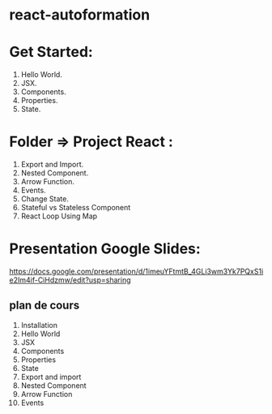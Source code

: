 # react-autoformation
 
 #  Get Started:
 
1. Hello World.<br>
2. JSX.<br>
3. Components.<br>
4. Properties.<br>
5. State.<br>

#  Folder => Project React :

1. Export and Import.<br>
2. Nested Component.<br>
3. Arrow Function.<br>
4. Events.<br>
5. Change State.<br>
6. Stateful vs Stateless Component<br>
7. React Loop  Using Map<br>




# Presentation Google Slides:

https://docs.google.com/presentation/d/1imeuYFtmtB_4GLi3wm3Yk7PQxS1ie2Im4if-CiHdzmw/edit?usp=sharing <br>

## plan de cours

1. Installation 
2. Hello World
3. JSX
4. Components
5. Properties
6. State
7. Export and import
8. Nested Component
9. Arrow Function
10. Events
